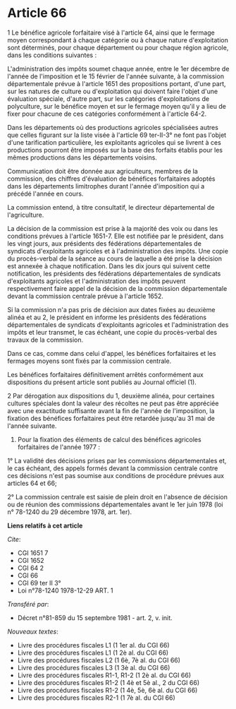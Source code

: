 # Article 66

1 Le bénéfice agricole forfaitaire visé à l'article 64, ainsi que le fermage moyen correspondant à chaque catégorie ou à
chaque nature d'exploitation sont déterminés, pour chaque département ou pour chaque région agricole, dans les conditions
suivantes :

L'administration des impôts soumet chaque année, entre le 1er décembre de l'année de l'imposition et le 15 février de l'année
suivante, à la commission départementale prévue à l'article 1651 des propositions portant, d'une part, sur les natures de
culture ou d'exploitation qui doivent faire l'objet d'une évaluation spéciale, d'autre part, sur les catégories
d'exploitations de polyculture, sur le bénéfice moyen et sur le fermage moyen qu'il y a lieu de fixer pour chacune de ces
catégories conformément à l'article 64-2.

Dans les départements où des productions agricoles spécialisées autres que celles figurant sur la liste visée à l'article 69
ter-II-3° ne font pas l'objet d'une tarification particulière, les exploitants agricoles qui se livrent à ces productions
pourront être imposés sur la base des forfaits établis pour les mêmes productions dans les départements voisins.

Communication doit être donnée aux agriculteurs, membres de la commission, des chiffres d'évaluation de bénéfices
forfaitaires adoptés dans les départements limitrophes durant l'année d'imposition qui a précédé l'année en cours.

La commission entend, à titre consultatif, le directeur départemental de l'agriculture.

La décision de la commission est prise à la majorité des voix ou dans les conditions prévues à l'article 1651-7. Elle est
notifiée par le président, dans les vingt jours, aux présidents des fédérations départementales de syndicats d'exploitants
agricoles et à l'administration des impôts. Une copie du procès-verbal de la séance au cours de laquelle a été prise la
décision est annexée à chaque notification. Dans les dix jours qui suivent cette notification, les présidents des fédérations
départementales de syndicats d'exploitants agricoles et l'administration des impôts peuvent respectivement faire appel de la
décision de la commission départementale devant la commission centrale prévue à l'article 1652.

Si la commission n'a pas pris de décision aux dates fixées au deuxième alinéa et au 2, le président en informe les présidents
des fédérations départementales de syndicats d'exploitants agricoles et l'administration des impôts et leur transmet, le cas
échéant, une copie du procès-verbal des travaux de la commission.

Dans ce cas, comme dans celui d'appel, les bénéfices forfaitaires et les fermages moyens sont fixés par la commission
centrale.

Les bénéfices forfaitaires définitivement arrêtés conformément aux dispositions du présent article sont publiés au Journal
officiel (1).

2 Par dérogation aux dispositions du 1, deuxième alinéa, pour certaines cultures spéciales dont la valeur des récoltes ne
peut pas être appréciée avec une exactitude suffisante avant la fin de l'année de l'imposition, la fixation des bénéfices
forfaitaires peut être retardée jusqu'au 31 mai de l'année suivante.

1) Pour la fixation des éléments de calcul des bénéfices agricoles forfaitaires de l'année 1977 :

1° La validité des décisions prises par les commissions départementales et, le cas échéant, des appels formés devant la
commission centrale contre ces décisions n'est pas soumise aux conditions de procédure prévues aux articles 64 et 66;

2° La commission centrale est saisie de plein droit en l'absence de décision ou de réunion des commissions départementales
avant le 1er juin 1978 (loi n° 78-1240 du 29 décembre 1978, art. 1er).

**Liens relatifs à cet article**

_Cite_:

  - CGI 1651 7
  - CGI 1652
  - CGI 64 2
  - CGI 66
  - CGI 69 ter II 3°
  - Loi n°78-1240 1978-12-29 ART. 1

_Transféré par_:

  - Décret n°81-859 du 15 septembre 1981 - art. 2, v. init.

_Nouveaux textes_:

  - Livre des procédures fiscales L1 (1 1er al. du CGI 66)
  - Livre des procédures fiscales L1 (1 2è al. du CGI 66)
  - Livre des procédures fiscales L2 (1 6è, 7è al. du CGI 66)
  - Livre des procédures fiscales L3 (1 3è al. du CGI 66)
  - Livre des procédures fiscales R1-1, R1-2 (1 2è al. du CGI 66)
  - Livre des procédures fiscales R1-2 (1 4è et 5è al., 2 du CGI 66)
  - Livre des procédures fiscales R1-2 (1 4è, 5è, 6è al. du CGI 66)
  - Livre des procédures fiscales R2-1 (1 7è al. du CGI 66)
